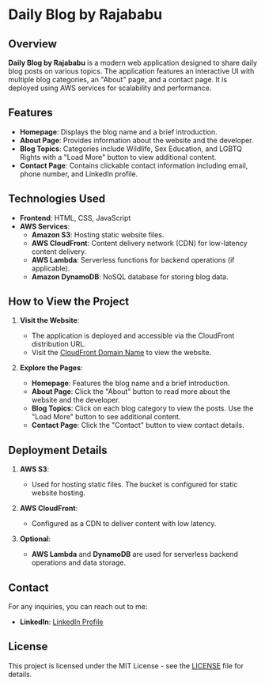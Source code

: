 # Daily Blog by Rajababu

## Overview

**Daily Blog by Rajababu** is a modern web application designed to share daily blog posts on various topics. The application features an interactive UI with multiple blog categories, an "About" page, and a contact page. It is deployed using AWS services for scalability and performance.

## Features

- **Homepage**: Displays the blog name and a brief introduction.
- **About Page**: Provides information about the website and the developer.
- **Blog Topics**: Categories include Wildlife, Sex Education, and LGBTQ Rights with a "Load More" button to view additional content.
- **Contact Page**: Contains clickable contact information including email, phone number, and LinkedIn profile.

## Technologies Used

- **Frontend**: HTML, CSS, JavaScript
- **AWS Services**:
  - **Amazon S3**: Hosting static website files.
  - **AWS CloudFront**: Content delivery network (CDN) for low-latency content delivery.
  - **AWS Lambda**: Serverless functions for backend operations (if applicable).
  - **Amazon DynamoDB**: NoSQL database for storing blog data.

## How to View the Project

1. **Visit the Website**:
   - The application is deployed and accessible via the CloudFront distribution URL.
   - Visit the [CloudFront Domain Name](https://your-cloudfront-domain-name) to view the website.

2. **Explore the Pages**:
   - **Homepage**: Features the blog name and a brief introduction.
   - **About Page**: Click the "About" button to read more about the website and the developer.
   - **Blog Topics**: Click on each blog category to view the posts. Use the "Load More" button to see additional content.
   - **Contact Page**: Click the "Contact" button to view contact details.

## Deployment Details

1. **AWS S3**:
   - Used for hosting static files. The bucket is configured for static website hosting.

2. **AWS CloudFront**:
   - Configured as a CDN to deliver content with low latency.

3. **Optional**:
   - **AWS Lambda** and **DynamoDB** are used for serverless backend operations and data storage.

## Contact

For any inquiries, you can reach out to me:

- **LinkedIn**: [LinkedIn Profile](https://www.linkedin.com/in/umarei26/)

## License

This project is licensed under the MIT License - see the [LICENSE](LICENSE) file for details.
